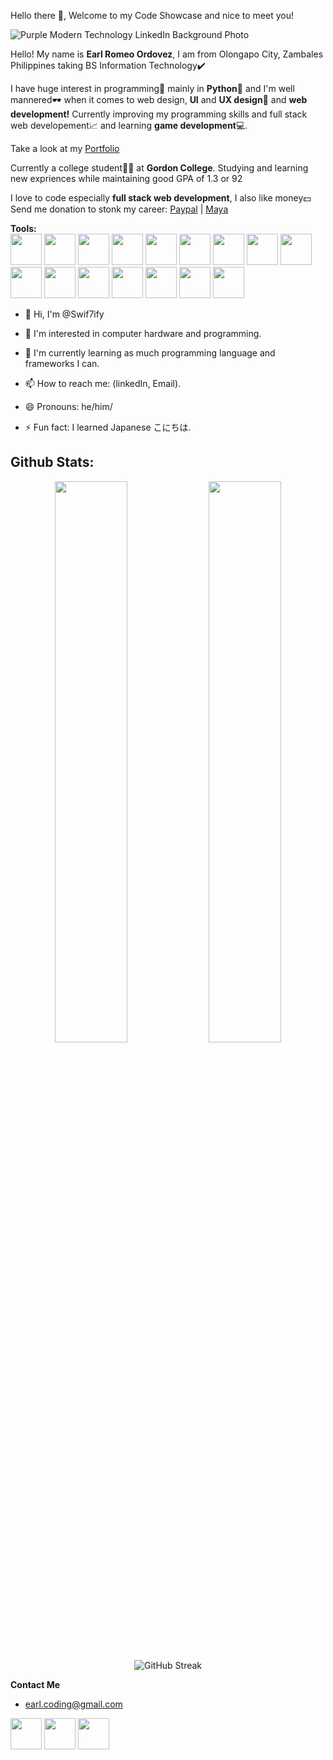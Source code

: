 Hello there 👋, Welcome to my Code Showcase and nice to meet you!

![Purple Modern Technology LinkedIn Background Photo](https://github.com/user-attachments/assets/888aeb1d-371c-4508-a46b-47a3990ecb3c)


Hello! My name is <strong>Earl Romeo Ordovez</strong>, I am from Olongapo City, Zambales Philippines taking BS Information Technology✔️

I have huge interest in programming📝 mainly in <strong>Python🐍</strong> and I'm well mannered🕶 when it comes to web design, <strong>UI</strong> and <strong>UX design</strong>📁 and <strong>web development!</strong> Currently improving my programming skills and full stack web developement📈 and learning <strong>game development</strong>💻.

Take a look at my [Portfolio](https://swif7ify.github.io/Portfolio/)

Currently a college student🧑‍🏫 at <strong>Gordon College</strong>. Studying and learning new expriences while maintaining good GPA of 1.3 or 92

I love to code especially <strong>full stack web development</strong>, I also like money💵<br>
Send me donation to stonk my career: [Paypal](https://paypal.me/EarlOrdovez) | [Maya](https://github.com/user-attachments/assets/664517d4-09c4-46b6-81d7-5a6ebb6af6ed)

**Tools:**
<br>
<img src="https://github.com/user-attachments/assets/cf44c374-0877-4fd0-92f3-dbd743f80f5d" width="50px" height="50px">
<img src="https://github.com/user-attachments/assets/57b04320-566c-4654-a75d-a1d66038f369" width="50px" height="50px">
<img src="https://github.com/user-attachments/assets/7f0f0c37-e86a-4800-bbec-bb2e443831c0" width="50px" height="50px">
<img src="https://github.com/user-attachments/assets/e89b795f-1bbe-43ee-b709-04d7ac2f026e" width="50px" height="50px">
<img src="https://github.com/user-attachments/assets/26b6575e-2e49-4e6b-81ad-8e3969ee70af" width="50px" height="50px">
<img src="https://github.com/user-attachments/assets/ff109e52-6704-405d-806c-fb5185ca38d6" width="50px" height="50px">
<img src="https://github.com/user-attachments/assets/33a5e491-d923-4094-a268-81a552686cb2" width="50px" height="50px">
<img src="https://github.com/user-attachments/assets/081010e7-6ea9-4931-a08f-a881b791f688" width="50px" height="50px">
<img src="https://github.com/user-attachments/assets/b0b2c77d-410d-4dbc-ac21-c73d529ce0c2" width="50px" height="50px">
<img src="https://github.com/user-attachments/assets/ba24ac12-4c73-4909-997c-ac677065d33f" width="50px" height="50px">
<img src="https://github.com/user-attachments/assets/e444dd6c-99e8-4178-9b34-1ee625dc04af" width="50px" height="50px">
<img src="https://github.com/user-attachments/assets/c770d20f-1710-437e-9356-8b378fdd948d" width="50px" height="50px">
<img src="https://github.com/user-attachments/assets/2021cea7-a4a1-4ce0-9c45-e9b4ffc50106" width="50px" height="50px">
<img src="https://github.com/user-attachments/assets/744828fe-b76e-4a62-9901-56daa9993809" width="50px" height="50px">
<img src="https://github.com/user-attachments/assets/82f12cb3-4cf6-42b3-9041-401c5301ab71" width="50px" height="50px">
<img src="https://github.com/user-attachments/assets/0227b18c-223c-4d70-ad48-568a2033fb7e" width="50px" height="50px">

- 👋 Hi, I'm @Swif7ify

- 👀 I'm interested in computer hardware and programming.
- 🌱 I'm currently learning as much programming language and frameworks I can.
- 📫 How to reach me: (linkedIn, Email).
- 😄 Pronouns: he/him/
- ⚡ Fun fact: I learned Japanese こにちは.

## **Github Stats:**

<div align="center">
  <img width="48%" src="https://github-readme-stats.vercel.app/api?username=Swif7ify&show_icons=true&theme=radical&hide_border=true&bg_color=0D1117&count_private=true"/>
  <img width="48%" src="https://github-readme-stats.vercel.app/api/top-langs/?username=Swif7ify&layout=compact&theme=radical&hide_border=true&bg_color=0D1117&langs_count=8"/>
</div>

<div align="center">
  
![GitHub Streak](https://github-readme-streak-stats.herokuapp.com/?user=Swif7ify&theme=radical&hide_border=true&background=0D1117)

</div>



**Contact Me**<br>
- earl.coding@gmail.com

[<img src="https://github.com/user-attachments/assets/d7854e37-b19c-4ef9-a413-070b4d5756fa" width="50px" height="50px">](https://github.com/Swif7ify)
[<img src="https://github.com/user-attachments/assets/dfa2093a-d145-4312-aef1-3f03cf754349" width="50px" height="50px">](https://www.linkedin.com/in/earl-romeo-ordovez-a73a36322)
[<img src="https://github.com/user-attachments/assets/0b695462-9e46-4830-aaa5-ce9323f7381e" width="50px" height="50px">](https://rinubi.itch.io)
